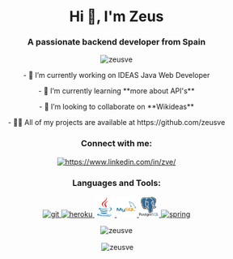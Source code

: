 <h1 align="center">Hi 👋, I'm Zeus</h1>
<h3 align="center">A passionate backend developer from Spain</h3>

<p align="center"> <img src="https://komarev.com/ghpvc/?username=zeusve&label=Profile%20views&color=0e75b6&style=flat" alt="zeusve" /> </p>


<p align="center">- 🔭 I’m currently working on IDEAS Java Web Developer

<p align="center">- 🌱 I’m currently learning **more about API's**

<p align="center">- 👯 I’m looking to collaborate on **Wikideas**

<p align="center">- 👨‍💻 All of my projects are available at https://github.com/zeusve



<h3 align="center">Connect with me:</h3>
<p align="center">
<a href="https://linkedin.com/in/https://www.linkedin.com/in/zve/" target="blank"><img align="center" src="https://raw.githubusercontent.com/rahuldkjain/github-profile-readme-generator/master/src/images/icons/Social/linked-in-alt.svg" alt="https://www.linkedin.com/in/zve/" height="30" width="40" /></a>
</p>

<h3 align="center">Languages and Tools:</h3>
<p align="center"> <a href="https://git-scm.com/" target="_blank" rel="noreferrer"> <img src="https://www.vectorlogo.zone/logos/git-scm/git-scm-icon.svg" alt="git" width="40" height="40"/> </a> <a href="https://heroku.com" target="_blank" rel="noreferrer"> <img src="https://www.vectorlogo.zone/logos/heroku/heroku-icon.svg" alt="heroku" width="40" height="40"/> </a> <a href="https://www.java.com" target="_blank" rel="noreferrer"> <img src="https://raw.githubusercontent.com/devicons/devicon/master/icons/java/java-original.svg" alt="java" width="40" height="40"/> </a> <a href="https://www.mysql.com/" target="_blank" rel="noreferrer"> <img src="https://raw.githubusercontent.com/devicons/devicon/master/icons/mysql/mysql-original-wordmark.svg" alt="mysql" width="40" height="40"/> </a> <a href="https://www.postgresql.org" target="_blank" rel="noreferrer"> <img src="https://raw.githubusercontent.com/devicons/devicon/master/icons/postgresql/postgresql-original-wordmark.svg" alt="postgresql" width="40" height="40"/> </a> <a href="https://spring.io/" target="_blank" rel="noreferrer"> <img src="https://www.vectorlogo.zone/logos/springio/springio-icon.svg" alt="spring" width="40" height="40"/> </a> </p>

<p align="center"><img align="center" src="https://github-readme-stats.vercel.app/api/top-langs?username=zeusve&show_icons=true&locale=en&layout=compact" alt="zeusve" /></p>

<p align="center">&nbsp;<img align="center" src="https://github-readme-stats.vercel.app/api?username=zeusve&show_icons=true&locale=en" alt="zeusve" /></p>
